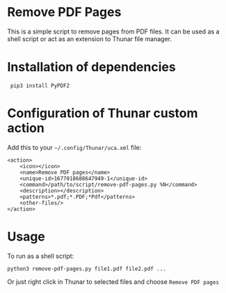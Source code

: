 # Remove PDF Pages
This is a simple script to remove pages from PDF files. 
It can be used as a shell script or act as an extension to Thunar file manager.
# Installation of dependencies
     pip3 install PyPDF2
# Configuration of Thunar custom action
Add this to your `~/.config/Thunar/uca.xml` file:

    <action>
        <icon></icon>
        <name>Remove PDF pages</name>
        <unique-id>1677018688647949-1</unique-id>
        <command>/path/to/script/remove-pdf-pages.py %N</command>
        <description></description>
        <patterns>*.pdf;*.PDF;*Pdf</patterns>
        <other-files/>
    </action>

# Usage
To run as a shell script:

    python3 remove-pdf-pages.py file1.pdf file2.pdf ...
Or just right click in Thunar to selected files and choose `Remove PDF pages`